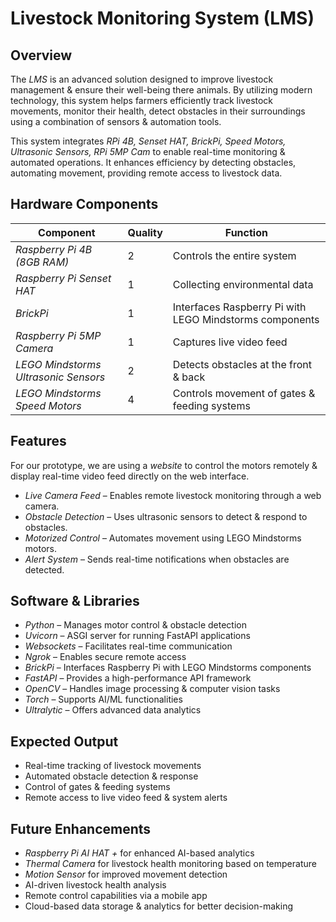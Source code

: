 # Livestock Monitoring System (LMS)

## Overview

The *LMS* is an advanced solution designed to improve livestock management & ensure their well-being there animals. By utilizing modern technology, this system helps farmers efficiently track livestock movements, monitor their health, detect obstacles in their surroundings using a combination of sensors & automation tools.

This system integrates *RPi 4B, Senset HAT, BrickPi, Speed Motors, Ultrasonic Sensors, RPi 5MP Cam* to enable real-time monitoring & automated operations. It enhances efficiency by detecting obstacles, automating movement, providing remote access to livestock data.

## Hardware Components

| Component                            | Quality | Function                                                |
| ------------------------------------ | ------- | ------------------------------------------------------- |
| *Raspberry Pi 4B (8GB RAM)*          |     2   | Controls the entire system                              |
| *Raspberry Pi Senset HAT*            |     1   | Collecting environmental data                           |
| *BrickPi*                            |     1   | Interfaces Raspberry Pi with LEGO Mindstorms components |
| *Raspberry Pi 5MP Camera*            |     1   | Captures live video feed                                |
| *LEGO Mindstorms Ultrasonic Sensors* |     2   | Detects obstacles at the front & back                   |
| *LEGO Mindstorms Speed Motors*       |     4   | Controls movement of gates & feeding systems            |

## Features

For our prototype, we are using a *website* to control the motors remotely & display real-time video feed directly on the web interface.

- *Live Camera Feed* – Enables remote livestock monitoring through a web camera.
- *Obstacle Detection* – Uses ultrasonic sensors to detect & respond to obstacles.
- *Motorized Control* – Automates movement using LEGO Mindstorms motors.
- *Alert System* – Sends real-time notifications when obstacles are detected.

## Software & Libraries

- *Python* – Manages motor control & obstacle detection
- *Uvicorn* – ASGI server for running FastAPI applications
- *Websockets* – Facilitates real-time communication
- *Ngrok* – Enables secure remote access
- *BrickPi* – Interfaces Raspberry Pi with LEGO Mindstorms components
- *FastAPI* – Provides a high-performance API framework
- *OpenCV* – Handles image processing & computer vision tasks
- *Torch* – Supports AI/ML functionalities
- *Ultralytic* – Offers advanced data analytics

## Expected Output

- Real-time tracking of livestock movements
- Automated obstacle detection & response
- Control of gates & feeding systems
- Remote access to live video feed & system alerts

## Future Enhancements

- *Raspberry Pi AI HAT +* for enhanced AI-based analytics
- *Thermal Camera* for livestock health monitoring based on temperature
- *Motion Sensor* for improved movement detection
- AI-driven livestock health analysis
- Remote control capabilities via a mobile app
- Cloud-based data storage & analytics for better decision-making
